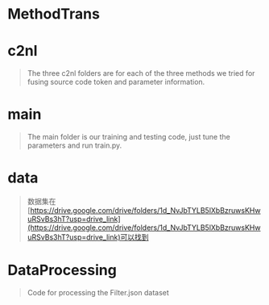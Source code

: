 # MethodTrans

# c2nl

> The three c2nl folders are for each of the three methods we tried for fusing source code token and parameter information.

# main

> The main folder is our training and testing code, just tune the parameters and run train.py.

# data

> 数据集在[https://drive.google.com/drive/folders/1d_NvJbTYLB5lXbBzruwsKHwuRSvBs3hT?usp=drive_link](https://drive.google.com/drive/folders/1d_NvJbTYLB5lXbBzruwsKHwuRSvBs3hT?usp=drive_link)可以找到

# DataProcessing

> Code for processing the Filter.json dataset